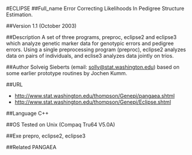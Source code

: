 #ECLIPSE
##Full_name
Error Correcting Likelihoods In Pedigree Structure Estimation.

##Version
1.1 (October 2003)

##Description
A set of three programs, preproc, eclipse2 and eclipse3 which analyze genetic marker data for genotypic errors and pedigree errors. Using a single preprocessing program (preproc), eclipse2 analyzes data on pairs of individuals, and eclise3 analyzes data jointly on trios.

##Author
Solveig Sieberts (email: solly@stat.washington.edu) based on some earlier prototype routines by Jochen Kumm.

##URL
* http://www.stat.washington.edu/thompson/Genepi/pangaea.shtml
* http://www.stat.washington.edu/thompson/Genepi/Eclipse.shtml

##Language
C++

##OS
Tested on Unix (Compaq Tru64 V5.0A)

##Exe
prepro, eclipse2, eclipse3

##Related
PANGAEA

